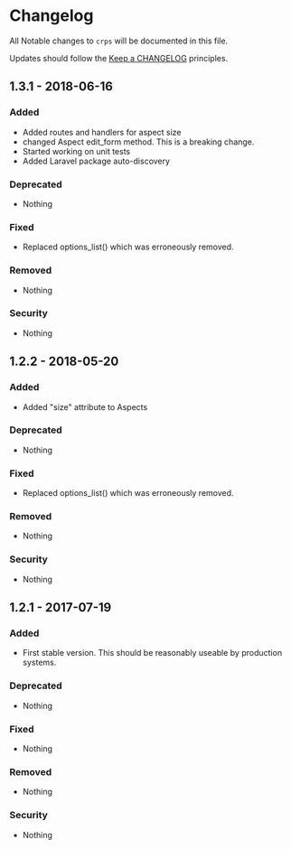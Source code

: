# Changelog

All Notable changes to `crps` will be documented in this file.

Updates should follow the [Keep a CHANGELOG](http://keepachangelog.com/) principles.

## 1.3.1 - 2018-06-16

### Added
- Added routes and handlers for aspect size
- changed Aspect edit_form method. This is a breaking change.
- Started working on unit tests
- Added Laravel package auto-discovery

### Deprecated
- Nothing

### Fixed
- Replaced options_list() which was erroneously removed.

### Removed
- Nothing

### Security
- Nothing

## 1.2.2 - 2018-05-20

### Added
- Added "size" attribute to Aspects

### Deprecated
- Nothing

### Fixed
- Replaced options_list() which was erroneously removed.

### Removed
- Nothing

### Security
- Nothing

## 1.2.1 - 2017-07-19

### Added
- First stable version.  This should be reasonably useable by production systems.

### Deprecated
- Nothing

### Fixed
- Nothing

### Removed
- Nothing

### Security
- Nothing

